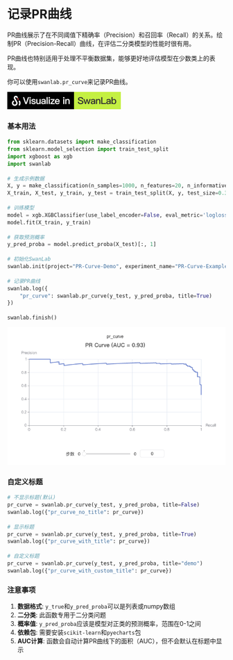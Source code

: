 # 记录PR曲线

PR曲线展示了在不同阈值下精确率（Precision）和召回率（Recall）的关系。绘制PR（Precision-Recall）曲线，在评估二分类模型的性能时很有用。

PR曲线也特别适用于处理不平衡数据集，能够更好地评估模型在少数类上的表现。

你可以使用`swanlab.pr_curve`来记录PR曲线。

[![](https://raw.githubusercontent.com/SwanHubX/assets/main/badge1.svg)](https://swanlab.cn/@ZeyiLin/ComputeMetrics/runs/35snhyn3wndz58r4j8d4h/chart#ZTIwZm1s-aVI2S1ZCQl8=)

### 基本用法

```python {22}
from sklearn.datasets import make_classification
from sklearn.model_selection import train_test_split
import xgboost as xgb
import swanlab

# 生成示例数据
X, y = make_classification(n_samples=1000, n_features=20, n_informative=2, n_redundant=10, random_state=42)
X_train, X_test, y_train, y_test = train_test_split(X, y, test_size=0.3, random_state=42)

# 训练模型
model = xgb.XGBClassifier(use_label_encoder=False, eval_metric='logloss')
model.fit(X_train, y_train)

# 获取预测概率
y_pred_proba = model.predict_proba(X_test)[:, 1]

# 初始化SwanLab
swanlab.init(project="PR-Curve-Demo", experiment_name="PR-Curve-Example")

# 记录PR曲线
swanlab.log({
    "pr_curve": swanlab.pr_curve(y_test, y_pred_proba, title=True)
})

swanlab.finish()
```

![](./py-pr_curve/demo.png)

### 自定义标题

```python
# 不显示标题(默认)
pr_curve = swanlab.pr_curve(y_test, y_pred_proba, title=False)
swanlab.log({"pr_curve_no_title": pr_curve})

# 显示标题
pr_curve = swanlab.pr_curve(y_test, y_pred_proba, title=True)
swanlab.log({"pr_curve_with_title": pr_curve})

# 自定义标题
pr_curve = swanlab.pr_curve(y_test, y_pred_proba, title="demo")
swanlab.log({"pr_curve_with_custom_title": pr_curve})
```

### 注意事项

1. **数据格式**: `y_true`和`y_pred_proba`可以是列表或numpy数组
2. **二分类**: 此函数专用于二分类问题
3. **概率值**: `y_pred_proba`应该是模型对正类的预测概率，范围在0-1之间
4. **依赖包**: 需要安装`scikit-learn`和`pyecharts`包
5. **AUC计算**: 函数会自动计算PR曲线下的面积（AUC），但不会默认在标题中显示
